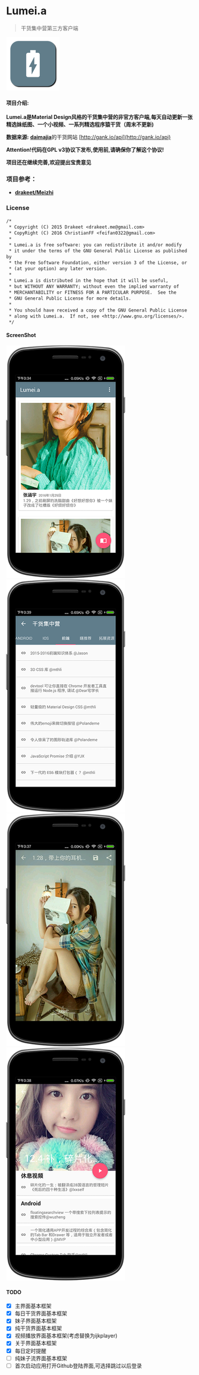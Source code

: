 # Lumei.a
> 干货集中营第三方客户端

![icon](/app/src/main/res/mipmap-hdpi/lumeia.png)

#### 项目介绍:

**Lumei.a是Material Design风格的干货集中营的非官方客户端,每天自动更新一张精选妹纸图、一个小视频、一系列精选程序猿干货（周末不更新)**

**数据来源:** [**daimajia**](https://github.com/daimajia)的干货网站 [http://gank.io/api](http://gank.io/api)

**Attention!代码在GPL v3协议下发布,使用前,请确保你了解这个协议!**

**项目还在继续完善,欢迎提出宝贵意见**

### 项目参考：
- [**drakeet/Meizhi**](https://github.com/drakeet/Meizhi)

### License

    /*
     * Copyright (C) 2015 Drakeet <drakeet.me@gmail.com>
     * CopyRight (C) 2016 ChristianFF <feifan0322@gmail.com>
     *
     * Lumei.a is free software: you can redistribute it and/or modify
     * it under the terms of the GNU General Public License as published by
     * the Free Software Foundation, either version 3 of the License, or
     * (at your option) any later version.
     *
     * Lumei.a is distributed in the hope that it will be useful,
     * but WITHOUT ANY WARRANTY; without even the implied warranty of
     * MERCHANTABILITY or FITNESS FOR A PARTICULAR PURPOSE.  See the
     * GNU General Public License for more details.
     *
     * You should have received a copy of the GNU General Public License
     * along with Lumei.a.  If not, see <http://www.gnu.org/licenses/>.
     */

#### ScreenShot

![screenshot](/screenshot/main.png)
![screenshot](/screenshot/gank.png)
![screenshot](/screenshot/meizi.png)
![screenshot](/screenshot/dailyGank.png)

#### TODO
- [x] 主界面基本框架
- [x] 每日干货界面基本框架
- [x] 妹子界面基本框架
- [x] 纯干货界面基本框架
- [x] 视频播放界面基本框架(考虑替换为ijkplayer)
- [x] 关于界面基本框架
- [x] 每日定时提醒
- [ ] 纯妹子流界面基本框架
- [ ] 首次启动应用打开Github登陆界面,可选择跳过以后登录